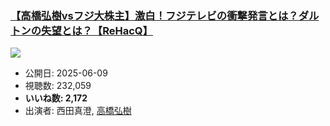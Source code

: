 ### [【高橋弘樹vsフジ大株主】激白！フジテレビの衝撃発言とは？ダルトンの失望とは？【ReHacQ】](https://www.youtube.com/watch?v=IMTeNUar-N4)
[![](https://img.youtube.com/vi/IMTeNUar-N4/sddefault.jpg)](https://www.youtube.com/watch?v=IMTeNUar-N4)
-   公開日: 2025-06-09
-   視聴数: 232,059
-   **いいね数: 2,172**
-   出演者: 西田真澄, [高橋弘樹](/rehacq_fan/people/高橋弘樹 "wikilink")
